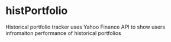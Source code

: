 # histPortfolio
Historical portfolio tracker uses Yahoo Finance API to show users infromaiton performance of historical portfolios
